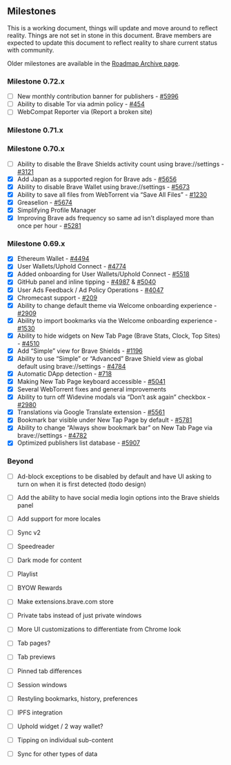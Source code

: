 ## Milestones

This is a working document, things will update and move around to reflect reality. 
Things are not set in stone in this document.  Brave members are expected to update this document to reflect reality to share current status with community.

Older milestones are available in the [Roadmap Archive page](https://github.com/brave/brave-browser/wiki/Roadmap-Archive).

### Milestone 0.72.x

- [ ] New monthly contribution banner for publishers - [#5996](https://github.com/brave/brave-browser/issues/5996)
- [ ] Ability to disable Tor via admin policy - [#454](https://github.com/brave/brave-browser/issues/454)
- [ ] WebCompat Reporter via (Report a broken site)

### Milestone 0.71.x

### Milestone 0.70.x

- [ ] Ability to disable the Brave Shields activity count using brave://settings - [#3121](https://github.com/brave/brave-browser/issues/3121)
- [x] Add Japan as a supported region for Brave ads - [#5656](https://github.com/brave/brave-browser/issues/5656)
- [x] Ability to disable Brave Wallet using brave://settings  - [#5673](https://github.com/brave/brave-browser/issues/5673)
- [x] Ability to save all files from WebTorrent via “Save All Files” - [#1230](https://github.com/brave/brave-browser/issues/1230)
- [x] Greaselion - [#5674](https://github.com/brave/brave-browser/issues/5674)
- [x] Simplifying Profile Manager
- [x] Improving Brave ads frequency so same ad isn’t displayed more than once per hour - [#5281](https://github.com/brave/brave-browser/issues/5281)

### Milestone 0.69.x

- [x] Ethereum Wallet - [#4494](https://github.com/brave/brave-browser/issues/4494)
- [x] User Wallets/Uphold Connect - [#4774](https://github.com/brave/brave-browser/issues/4774)
- [x] Added onboarding for User Wallets/Uphold Connect - [#5518](https://github.com/brave/brave-browser/issues/5518)
- [x] GitHub panel and inline tipping - [#4987](https://github.com/brave/brave-browser/issues/4987) & [#5040](https://github.com/brave/brave-browser/issues/5040)
- [x] User Ads Feedback / Ad Policy Operations - [#4047](https://github.com/brave/brave-browser/issues/4047)
- [x] Chromecast support - [#209](https://github.com/brave/brave-browser/issues/209)
- [x] Ability to change default theme via Welcome onboarding experience - [#2909](https://github.com/brave/brave-core/pull/2909)
- [x] Ability to import bookmarks via the Welcome onboarding experience - [#1530](https://github.com/brave/brave-browser/issues/1530)
- [x] Ability to hide widgets on New Tab Page (Brave Stats, Clock, Top Sites) - [#4510](https://github.com/brave/brave-browser/issues/4510)
- [x] Add “Simple” view for Brave Shields - [#1196](https://github.com/brave/brave-browser/issues/1196)
- [x] Ability to use “Simple” or “Advanced” Brave Shield view as global default using brave://settings - [#4784](https://github.com/brave/brave-browser/issues/4784)
- [x] Automatic DApp detection - [#718](https://github.com/brave/brave-browser/issues/718)
- [x] Making New Tab Page keyboard accessible - [#5041](https://github.com/brave/brave-browser/issues/5041)
- [x] Several WebTorrent fixes and general improvements
- [x] Ability to turn off Widevine modals via “Don’t ask again” checkbox - [#2980](https://github.com/brave/brave-core/pull/2980)
- [x] Translations via Google Translate extension - [#5561](https://github.com/brave/brave-browser/issues/5561)
- [x] Bookmark bar visible under New Tap Page by default - [#5781](https://github.com/brave/brave-browser/issues/5781)
- [x] Ability to change “Always show bookmark bar” on New Tab Page via brave://settings - [#4782](https://github.com/brave/brave-browser/issues/4782)
- [x] Optimized publishers list database - [#5907](https://github.com/brave/brave-browser/issues/5907)

### Beyond

- [ ] Ad-block exceptions to be disabled by default and have UI asking to turn on when it is first detected (todo design)
- [ ] Add the ability to have social media login options into the Brave shields panel
- [ ] Add support for more locales
- [ ] Sync v2
- [ ] Speedreader
- [ ] Dark mode for content
- [ ] Playlist
- [ ] BYOW Rewards
- [ ] Make extensions.brave.com store
- [ ] Private tabs instead of just private windows
- [ ] More UI customizations to differentiate from Chrome look
- [ ] Tab pages?
- [ ] Tab previews
- [ ] Pinned tab differences
- [ ] Session windows
- [ ] Restyling bookmarks, history, preferences
- [ ] IPFS integration
- [ ] Uphold widget / 2 way wallet?
- [ ] Tipping on individual sub-content
- [ ] Sync for other types of data


